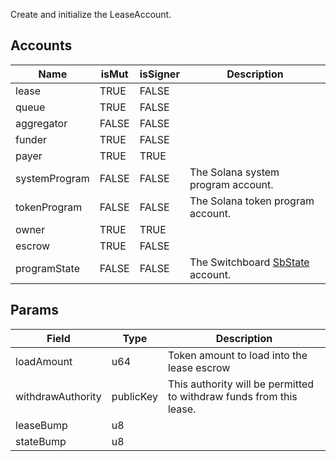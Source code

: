 Create and initialize the LeaseAccount.

## Accounts
|Name|isMut|isSigner|Description|
|--|--|--|--|
| lease | TRUE | FALSE |  | 
| queue | TRUE | FALSE |  | 
| aggregator | FALSE | FALSE |  | 
| funder | TRUE | FALSE |  | 
| payer | TRUE | TRUE |  | 
| systemProgram | FALSE | FALSE | The Solana system program account. | 
| tokenProgram | FALSE | FALSE | The Solana token program account. | 
| owner | TRUE | TRUE |  | 
| escrow | TRUE | FALSE |  | 
| programState | FALSE | FALSE | The Switchboard [SbState](/api/idl/accounts/SbState) account. | 
## Params
|Field|Type|Description|
|--|--|--|
| loadAmount |  u64 | Token amount to load into the lease escrow |
| withdrawAuthority |  publicKey | This authority will be permitted to withdraw funds from this lease. |
| leaseBump |  u8 |  |
| stateBump |  u8 |  |
